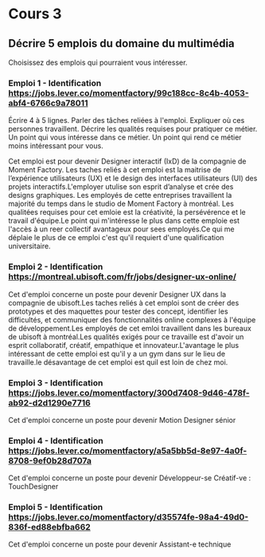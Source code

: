 # Cours 3
## Décrire 5 emplois du domaine du multimédia
Choisissez des emplois qui pourraient vous intéresser. 

### Emploi 1 - Identification https://jobs.lever.co/momentfactory/99c188cc-8c4b-4053-abf4-6766c9a78011
Écrire 4 à 5 lignes. Parler des tâches reliées à l'emploi. Expliquer où ces personnes travaillent. Décrire les qualités requises pour pratiquer ce métier. Un point qui vous intéresse dans ce métier. Un point qui rend ce métier moins intéressant pour vous.  

Cet emploi est pour devenir Designer interactif (IxD) de la compagnie de Moment Factory. Les taches reliés à cet emploi est la maitrise de l’expérience utilisateurs (UX) et le design des interfaces utilisateurs (UI) des projets interactifs.L'employer utulise son esprit d’analyse et crée des designs graphiques.  Les employés de cette entreprises travaillent la majorité du temps dans le studio de Moment Factory à montréal. Les qualitées requises pour cet emloie est la créativité, la persévérence et le travail d'équipe.Le point qui m'intéresse le plus dans cette emploie est l'accès à un reer collectif avantageux pour sees employés.Ce qui me déplaie le plus de ce emploi c'est qu'il requiert d'une qualification universitaire.

### Emploi 2 - Identification https://montreal.ubisoft.com/fr/jobs/designer-ux-online/

Cet d'emploi concerne un poste pour devenir Designer UX dans la compagnie de ubisoft.Les taches reliés à cet emploi sont de créer des prototypes et des maquettes pour tester des concept, identifier les difficultés, et communiquer des fonctionnalités online complexes à l'équipe de développement.Les employés de cet emloi travaillent dans les bureaux de ubisoft à montréal.Les qualités exigés pour ce travaille est d'avoir un esprit collaboratif, créatif, empathique et innovateur.L'avantage le plus intéressant de cette emploi est qu'il y a un gym dans sur le lieu de travaille.le désavantage de cet emploi est quil est loin de chez moi. 

### Emploi 3 - Identification https://jobs.lever.co/momentfactory/300d7408-9d46-478f-ab92-d2d1290e7716

Cet d'emploi concerne un poste pour devenir Motion Designer sénior

### Emploi 4 - Identification https://jobs.lever.co/momentfactory/a5a5bb5d-8e97-4a0f-8708-9ef0b28d707a

Cet d'emploi concerne un poste pour devenir Développeur-se Créatif-ve : TouchDesigner

### Emploi 5 - Identification https://jobs.lever.co/momentfactory/d35574fe-98a4-49d0-836f-ed88ebfba662

Cet d'emploi concerne un poste pour devenir Assistant-e technique


